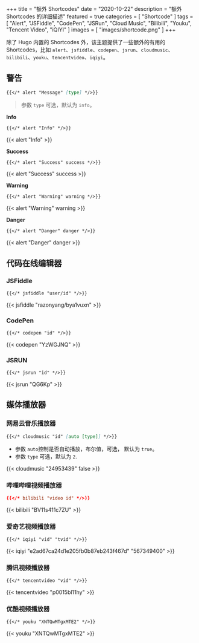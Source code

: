 +++
title = "额外 Shortcodes"
date = "2020-10-22"
description = "额外 Shortcodes 的详细描述"
featured = true
categories = [
  "Shortcode"
]
tags = [
    "Alert",
    "JSFiddle",
    "CodePen",
    "JSRun",
    "Cloud Music",
    "Bilibili",
    "Youku",
    "Tencent Video",
    "iQIYI"
]
images = [
  "images/shortcode.png"
]
+++

除了 Hugo 内置的 Shortcodes 外，该主题提供了一些额外的有用的 Shortcodes，比如 `alert`、`jsfiddle`、`codepen`、`jsrun`、`cloudmusic`、`bilibili`、`youku`、`tencentvideo`、`iqiyi`。
<!--more-->

## 警告

```markdown
{{</* alert "Message" [type] */>}}
```

> 参数 `type` 可选，默认为 `info`。

**Info**

```markdown
{{</* alert "Info" */>}}
```

{{< alert "Info" >}}

**Success**

```markdown
{{</* alert "Success" success */>}}
```

{{< alert "Success" success >}}

**Warning**

```markdown
{{</* alert "Warning" warning */>}}
```

{{< alert "Warning" warning >}}

**Danger**

```markdown
{{</* alert "Danger" danger */>}}
```

{{< alert "Danger" danger >}}

## 代码在线编辑器

### JSFiddle

```markdown
{{</* jsfiddle "user/id" */>}}
```

{{< jsfiddle "razonyang/bya1vuxn" >}}

### CodePen

```markdown
{{</* codepen "id" */>}}
```

{{< codepen "YzWGJNQ" >}}

### JSRUN

```markdown
{{</* jsrun "id" */>}}
```

{{< jsrun "QG6Kp" >}}

## 媒体播放器

### 网易云音乐播放器

```markdown
{{</* cloudmusic "id" [auto [type]] */>}}
```

- 参数 `auto`控制是否自动播放，布尔值，可选， 默认为 `true`。
- 参数 `type` 可选，默认为 `2`.

{{< cloudmusic "24953439" false >}}

### 哔哩哔哩视频播放器

```toml
{{</* bilibili "video id" */>}}
```

{{< bilibili "BV11s411c7ZU" >}}

### 爱奇艺视频播放器

```markdown
{{</* iqiyi "vid" "tvid" */>}}
```

{{< iqiyi "e2ad67ca24d1e205fb0b87eb243f467d" "567349400" >}}

### 腾讯视频播放器

```markdown
{{</* tencentvideo "vid" */>}}
```

{{< tencentvideo "p0015bl11hy" >}}

### 优酷视频播放器

```markdown
{{</* youku "XNTQwMTgxMTE2" */>}}
```

{{< youku "XNTQwMTgxMTE2" >}}
